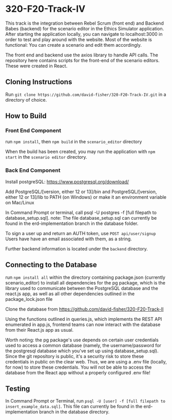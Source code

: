 # 320-F20-Track-IV

This track is the integration between Rebel Scrum (front end) and Backend Babes (backend) for the scenario editor in the Ethics Simulator application. After starting the application locally, you can navigate to localhost:3000 in order to test and play around with the website. Most of the website is functional: You can create a scenario and edit them accordingly. 

The front end and backend use the axios library to handle API calls. The repository here contains scripts for the front-end of the scenario editors. These were created in React.


## Cloning Instructions

Run `git clone https://github.com/david-fisher/320-F20-Track-IV.git` in a directory of choice.

## How to Build

### Front End Component
run `npm install`, then `npm build` in the `scenario_editor` directory

When the build has been created, you may run the application with `npm start` in the `scenario editor` directory.

### Back End Component
Install postgreSQL:
https://www.postgresql.org/download/

Add PostgreSQL/[version, either 12 or 13]/bin and PostgreSQL/[version, either 12 or 13]/lib to PATH (on Windows) or make it an environment variable on Mac/Linux

In Command Prompt or terminal, call psql -U postgres -f [full filepath to database_setup.sql]. note: The file database_setup.sql can currently be found in the erd-implementation branch in the database folder.

To sign a user up and return an AUTH token, use `POST api/user/signup`
Users have have an email associated with them, as a string.

Further backend information is located under the `backend` directory.
## Connecting to the Database
run `npm install all` within the directory containing package.json (currently scenario_editor) to install all dependencies for the pg package, which is the library used to communicate between the PostgreSQL database and the react.js app, as well as all other dependencies outlined in the package_lock.json file

Clone the database from https://github.com/david-fisher/320-F20-Track-II

Using the functions outlined in queries.js, which implements the REST API enumerated in app.js, frontend teams can now interact with the database from their React.js app as usual.

Worth noting: the pg package's use depends on certain user credentials used to access a common database (namely, the username/password for the postgresql database which you've set up using database_setup.sql). Since the git repository is public, it's a security risk to store these credentials in public on the clear web. Thus, we are using a .env file (locally, for now) to store these credentials. You will not be able to access the database from the React app without a properly configured .env file!

## Testing

In Command Prompt or Terminal, run `psql -U [user] -f [full filepath to insert_example_data.sql]`. This file can currently be found in the erd-implementation branch in the database directory.